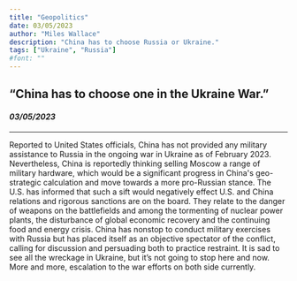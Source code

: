 ```yaml
---
title: "Geopolitics"
date: 03/05/2023
author: "Miles Wallace"
description: "China has to choose Russia or Ukraine."
tags: ["Ukraine", "Russia"]
#font: ""
---
```

## “China has to choose one in the Ukraine War.”
#### _03/05/2023_  
____
Reported to United States officials, China has not provided any military assistance to Russia in the ongoing war in Ukraine as of February 2023. Nevertheless, China is reportedly thinking selling Moscow a range of military hardware, which would be a significant progress in China's geo-strategic calculation and move towards a more pro-Russian stance. The U.S. has informed that such a sift would negatively effect U.S. and China relations and rigorous sanctions are on the board. They relate to the danger of weapons on the battlefields and among the tormenting of nuclear power plants, the disturbance of global economic recovery and the continuing food and energy crisis. China has nonstop to conduct military exercises with Russia but has placed itself as an objective spectator of the conflict, calling for discussion and persuading both to practice restraint. It is sad to see all the wreckage in Ukraine, but it’s not going to stop here and now. More and more, escalation to the war efforts on both side currently.  